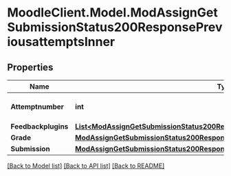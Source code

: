 # MoodleClient.Model.ModAssignGetSubmissionStatus200ResponsePreviousattemptsInner

## Properties

Name | Type | Description | Notes
------------ | ------------- | ------------- | -------------
**Attemptnumber** | **int** | Attempt number. | [optional] [default to null]
**Feedbackplugins** | [**List&lt;ModAssignGetSubmissionStatus200ResponseLastattemptSubmissionPluginsInner&gt;**](ModAssignGetSubmissionStatus200ResponseLastattemptSubmissionPluginsInner.md) |  | [optional] 
**Grade** | [**ModAssignGetSubmissionStatus200ResponseFeedbackGrade**](ModAssignGetSubmissionStatus200ResponseFeedbackGrade.md) |  | [optional] 
**Submission** | [**ModAssignGetSubmissionStatus200ResponseLastattemptTeamsubmission**](ModAssignGetSubmissionStatus200ResponseLastattemptTeamsubmission.md) |  | [optional] 

[[Back to Model list]](../README.md#documentation-for-models) [[Back to API list]](../README.md#documentation-for-api-endpoints) [[Back to README]](../README.md)

